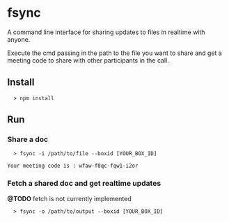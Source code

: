 # fsync

A command line interface for sharing updates to files in realtime with anyone.

Execute the cmd passing in the path to the file you want to share and get a meeting code to share with other participants in the call.

## Install

```
  > npm install
```

## Run

### Share a doc

```
  > fsync -i /path/to/file --boxid [YOUR_BOX_ID]

Your meeting code is : wfaw-f8qc-fqw1-i2or

```


### Fetch a shared doc and get realtime updates

**@TODO** fetch is not currently implemented

```
  > fsync -o /path/to/output --boxid [YOUR_BOX_ID]

```
